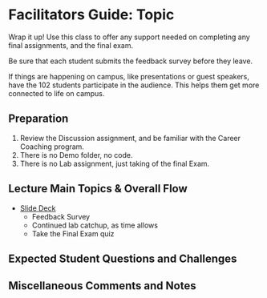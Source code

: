 # Facilitators Guide: Topic

Wrap it up! Use this class to offer any support needed on completing any final assignments, and the final exam. 

Be sure that each student submits the feedback survey before they leave. 

If things are happening on campus, like presentations or guest speakers, have the 102 students participate in the audience. This helps them get more connected to life on campus. 

## Preparation
1. Review the Discussion assignment, and be familiar with the Career Coaching program. 
1. There is no Demo folder, no code. 
1. There is no Lab assignment, just taking of the final Exam. 

## Lecture Main Topics & Overall Flow
- [Slide Deck](https://docs.google.com/presentation/d/1Xqt1tYrLqtmDHjEOsN_ucT1yuoPbwMP1cvIKeUVxIwk/edit)
  - Feedback Survey
  - Continued lab catchup, as time allows
  - Take the Final Exam quiz

## Expected Student Questions and Challenges

## Miscellaneous Comments and Notes
